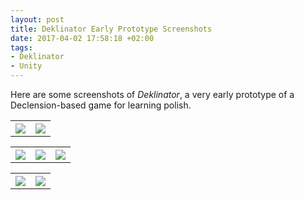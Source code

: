 ```yaml
---
layout: post
title: Deklinator Early Prototype Screenshots
date: 2017-04-02 17:58:18 +02:00
tags:
- Deklinator
- Unity
---
```

Here are some screenshots of *Deklinator*, a very early prototype of a Declension-based game for learning polish.

<table style="width:100%" cellspacing="5" cellpadding="5">
  <tr>
    <th><img src="{{site.url}}/assets/images/posts/2017/17-04-02/01.png" style="width:50% height:100%"></th>
    <th><img src="{{site.url}}/assets/images/posts/2017/17-04-02/02.png" style="width:50% height:100%"></th>
  </tr>
</table>

<table style="width:100%" cellspacing="5" cellpadding="5">
  <tr>
    <th><img src="{{site.url}}/assets/images/posts/2017/17-04-02/03.png" style="width:33% height:100%"></th>
    <th><img src="{{site.url}}/assets/images/posts/2017/17-04-02/04.png" style="width:33% height:100%"></th>
    <th><img src="{{site.url}}/assets/images/posts/2017/17-04-02/05.png" style="width:33% height:100%"></th>
  </tr>
</table>

<table style="width:100%" cellspacing="5" cellpadding="5">
  <tr>
    <th><img src="{{site.url}}/assets/images/posts/2017/17-04-02/06.png" style="width:50% height:100%"></th>
    <th><img src="{{site.url}}/assets/images/posts/2017/17-04-02/07.png" style="width:50% height:100%"></th>
  </tr>
</table>
